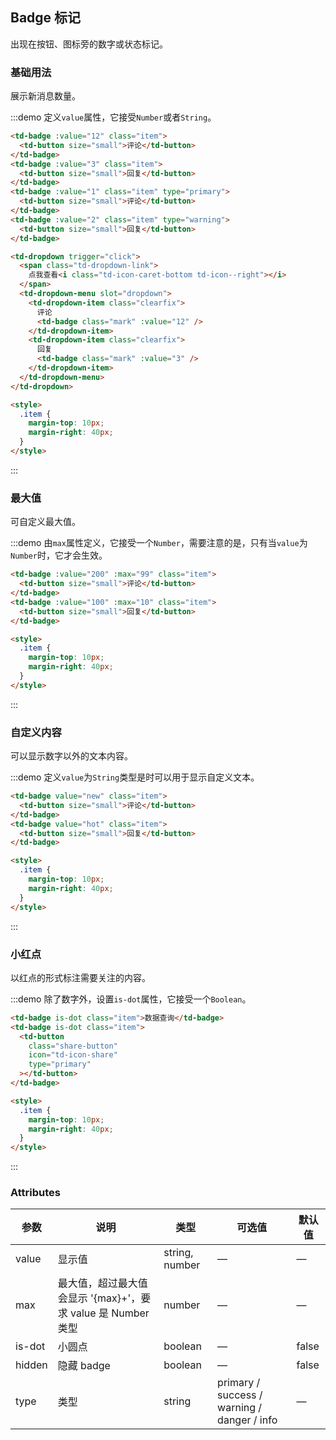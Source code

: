 ## Badge 标记

出现在按钮、图标旁的数字或状态标记。

### 基础用法

展示新消息数量。

:::demo 定义`value`属性，它接受`Number`或者`String`。

```html
<td-badge :value="12" class="item">
  <td-button size="small">评论</td-button>
</td-badge>
<td-badge :value="3" class="item">
  <td-button size="small">回复</td-button>
</td-badge>
<td-badge :value="1" class="item" type="primary">
  <td-button size="small">评论</td-button>
</td-badge>
<td-badge :value="2" class="item" type="warning">
  <td-button size="small">回复</td-button>
</td-badge>

<td-dropdown trigger="click">
  <span class="td-dropdown-link">
    点我查看<i class="td-icon-caret-bottom td-icon--right"></i>
  </span>
  <td-dropdown-menu slot="dropdown">
    <td-dropdown-item class="clearfix">
      评论
      <td-badge class="mark" :value="12" />
    </td-dropdown-item>
    <td-dropdown-item class="clearfix">
      回复
      <td-badge class="mark" :value="3" />
    </td-dropdown-item>
  </td-dropdown-menu>
</td-dropdown>

<style>
  .item {
    margin-top: 10px;
    margin-right: 40px;
  }
</style>
```

:::

### 最大值

可自定义最大值。

:::demo 由`max`属性定义，它接受一个`Number`，需要注意的是，只有当`value`为`Number`时，它才会生效。

```html
<td-badge :value="200" :max="99" class="item">
  <td-button size="small">评论</td-button>
</td-badge>
<td-badge :value="100" :max="10" class="item">
  <td-button size="small">回复</td-button>
</td-badge>

<style>
  .item {
    margin-top: 10px;
    margin-right: 40px;
  }
</style>
```

:::

### 自定义内容

可以显示数字以外的文本内容。

:::demo 定义`value`为`String`类型是时可以用于显示自定义文本。

```html
<td-badge value="new" class="item">
  <td-button size="small">评论</td-button>
</td-badge>
<td-badge value="hot" class="item">
  <td-button size="small">回复</td-button>
</td-badge>

<style>
  .item {
    margin-top: 10px;
    margin-right: 40px;
  }
</style>
```

:::

### 小红点

以红点的形式标注需要关注的内容。

:::demo 除了数字外，设置`is-dot`属性，它接受一个`Boolean`。

```html
<td-badge is-dot class="item">数据查询</td-badge>
<td-badge is-dot class="item">
  <td-button
    class="share-button"
    icon="td-icon-share"
    type="primary"
  ></td-button>
</td-badge>

<style>
  .item {
    margin-top: 10px;
    margin-right: 40px;
  }
</style>
```

:::

### Attributes

| 参数   | 说明                                                         | 类型           | 可选值                                      | 默认值 |
| ------ | ------------------------------------------------------------ | -------------- | ------------------------------------------- | ------ |
| value  | 显示值                                                       | string, number | —                                           | —      |
| max    | 最大值，超过最大值会显示 '{max}+'，要求 value 是 Number 类型 | number         | —                                           | —      |
| is-dot | 小圆点                                                       | boolean        | —                                           | false  |
| hidden | 隐藏 badge                                                   | boolean        | —                                           | false  |
| type   | 类型                                                         | string         | primary / success / warning / danger / info | —      |
